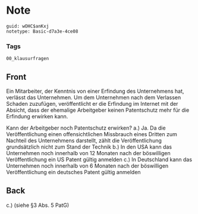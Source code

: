 # Note
```
guid: wOHC$anKxj
notetype: Basic-d7a3e-4ce08
```

### Tags
```
00_klausurfragen
```

## Front
Ein Mitarbeiter, der Kenntnis von einer Erfindung des Unternehmens
hat, verlässt das Unternehmen. Um dem Unternehmen nach dem
Verlassen Schaden zuzufügen, veröffentlicht er die Erfindung im
Internet mit der Absicht, dass der ehemalige Arbeitgeber keinen
Patentschutz mehr für die Erfindung erwirken kann.
<div>
  Kann der Arbeitgeber noch Patentschutz erwirken? a.) Ja. Da die
  Veröffentlichung einen offensichtlichen Missbrauch eines Dritten
  zum Nachteil des Unternehmens darstellt, zählt die
  Veröffentlichung grundsätzlich nicht zum Stand der Technik b.) In
  den USA kann das Unternehmen noch innerhalb von 12 Monaten nach
  der böswilligen Veröffentlichung ein US Patent gültig anmelden
  c.) In Deutschland kann das Unternehmen noch innerhalb von 6
  Monaten nach der böswilligen Veröffentlichung ein deutsches
  Patent gültig anmelden
</div>

## Back
c.) (siehe §3 Abs. 5 PatG)
